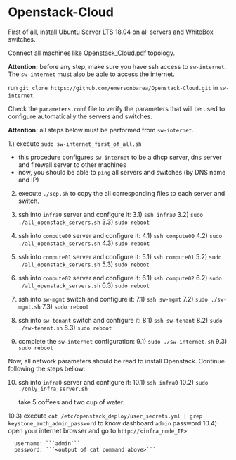 # Openstack-Cloud

First of all, install Ubuntu Server LTS 18.04 on all servers and WhiteBox switches.

Connect all machines like [Openstack_Cloud.pdf](https://github.com/emersonbarea/Openstack_Cloud/blob/master/Openstack_Cloud.pdf) topology.

**Attention:** before any step, make sure you have ssh access to ```sw-internet```. The ```sw-internet``` must also be able to access the internet.

run ```git clone https://github.com/emersonbarea/Openstack-Cloud.git``` in ```sw-internet```.

Check the ```parameters.conf``` file to verify the parameters that will be used to configure automatically the servers and switches.

**Attention:** all steps below must be performed from ```sw-internet```.

1.) execute ```sudo sw-internet_first_of_all.sh```
- this procedure configures ```sw-internet``` to be a dhcp server, dns server and firewall server to other machines
- now, you should be able to ```ping``` all servers and switches (by DNS name and IP)

2) execute ```./scp.sh``` to copy the all corresponding files to each server and switch.

3) ssh into ```infra0``` server and configure it:
3.1) ```ssh infra0```
3.2) ```sudo ./all_openstack_servers.sh```
3.3) ```sudo reboot```

4) ssh into ```compute00``` server and configure it:
4.1) ```ssh compute00```
4.2) ```sudo ./all_openstack_servers.sh```
4.3) ```sudo reboot```

5) ssh into ```compute01``` server and configure it:
5.1) ```ssh compute01```
5.2) ```sudo ./all_openstack_servers.sh```
5.3) ```sudo reboot```

6) ssh into ```compute02``` server and configure it:
6.1) ```ssh compute02```
6.2) ```sudo ./all_openstack_servers.sh```
6.3) ```sudo reboot```

7) ssh into ```sw-mgmt``` switch and configure it:
7.1) ```ssh sw-mgmt```
7.2) ```sudo ./sw-mgmt.sh```
7.3) ```sudo reboot```

8) ssh into ```sw-tenant``` switch and configure it:
8.1) ```ssh sw-tenant```
8.2) ```sudo ./sw-tenant.sh```
8.3) ```sudo reboot```

9) complete the ```sw-internet``` configuration:
9.1) ```sudo ./sw-internet.sh```
9.3) ```sudo reboot```

Now, all network parameters should be read to install Openstack. Continue following the steps bellow:

10) ssh into ```infra0``` server and configure it:
10.1) ```ssh infra0```
10.2) ```sudo ./only_infra_server.sh```
      
      take 5 coffees and two cup of water.

10.3) execute ```cat /etc/openstack_deploy/user_secrets.yml | grep keystone_auth_admin_password``` to know dashboard ```admin``` password
10.4) open your internet browser and go to ```http://<infra_node_IP>```

      username: ```admin```
      password: ```<output of cat command above>```
